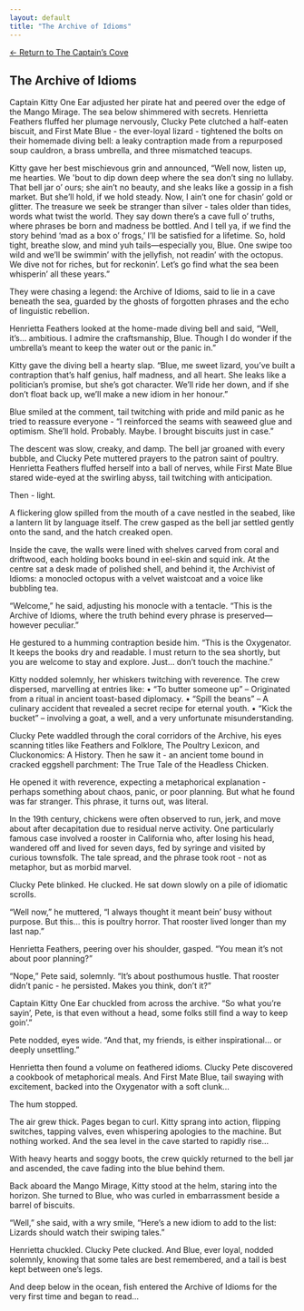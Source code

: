 ```yaml
---
layout: default
title: "The Archive of Idioms"
---
```

[← Return to The Captain’s Cove](index)

## The Archive of Idioms

Captain Kitty One Ear adjusted her pirate hat and peered over the edge of the Mango Mirage. The sea below shimmered with secrets. Henrietta Feathers fluffed her plumage nervously, Clucky Pete clutched a half-eaten biscuit, and First Mate Blue - the ever-loyal lizard - tightened the bolts on their homemade diving bell: a leaky contraption made from a repurposed soup cauldron, a brass umbrella, and three mismatched teacups.
 
Kitty gave her best mischievous grin and announced, “Well now, listen up, me hearties. We 'bout to dip down deep where the sea don’t sing no lullaby. That bell jar o’ ours; she ain’t no beauty, and she leaks like a gossip in a fish market. But she’ll hold, if we hold steady. Now, I ain’t one for chasin’ gold or glitter. The treasure we seek be stranger than silver - tales older than tides, words what twist the world. They say down there’s a cave full o’ truths, where phrases be born and madness be bottled. And I tell ya, if we find the story behind ‘mad as a box o’ frogs,’ I’ll be satisfied for a lifetime. So, hold tight, breathe slow, and mind yuh tails—especially you, Blue. One swipe too wild and we’ll be swimmin’ with the jellyfish, not readin’ with the octopus. We dive not for riches, but for reckonin’. Let’s go find what the sea been whisperin’ all these years.”
 
They were chasing a legend: the Archive of Idioms, said to lie in a cave beneath the sea, guarded by the ghosts of forgotten phrases and the echo of linguistic rebellion.
 
Henrietta Feathers looked at the home-made diving bell and said, “Well, it’s… ambitious. I admire the craftsmanship, Blue. Though I do wonder if the umbrella’s meant to keep the water out or the panic in.”
 
Kitty gave the diving bell a hearty slap. “Blue, me sweet lizard, you’ve built a contraption that’s half genius, half madness, and all heart. She leaks like a politician’s promise, but she’s got character. We’ll ride her down, and if she don’t float back up, we’ll make a new idiom in her honour.”
 
Blue smiled at the comment, tail twitching with pride and mild panic as he tried to reassure everyone - “I reinforced the seams with seaweed glue and optimism. She’ll hold. Probably. Maybe. I brought biscuits just in case.”
 
The descent was slow, creaky, and damp. The bell jar groaned with every bubble, and Clucky Pete muttered prayers to the patron saint of poultry. Henrietta Feathers fluffed herself into a ball of nerves, while First Mate Blue stared wide-eyed at the swirling abyss, tail twitching with anticipation.
 
Then - light.
 
A flickering glow spilled from the mouth of a cave nestled in the seabed, like a lantern lit by language itself. The crew gasped as the bell jar settled gently onto the sand, and the hatch creaked open.

Inside the cave, the walls were lined with shelves carved from coral and driftwood, each holding books bound in eel-skin and squid ink. At the centre sat a desk made of polished shell, and behind it, the Archivist of Idioms: a monocled octopus with a velvet waistcoat and a voice like bubbling tea.
 
“Welcome,” he said, adjusting his monocle with a tentacle. “This is the Archive of Idioms, where the truth behind every phrase is preserved—however peculiar.”
 
He gestured to a humming contraption beside him. “This is the Oxygenator. It keeps the books dry and readable. I must return to the sea shortly, but you are welcome to stay and explore. Just… don’t touch the machine.”
 
Kitty nodded solemnly, her whiskers twitching with reverence. The crew dispersed, marvelling at entries like:
•	“To butter someone up” – Originated from a ritual in ancient toast-based diplomacy.
•	“Spill the beans” – A culinary accident that revealed a secret recipe for eternal youth.
•	“Kick the bucket” – involving a goat, a well, and a very unfortunate misunderstanding.
 
Clucky Pete waddled through the coral corridors of the Archive, his eyes scanning titles like Feathers and Folklore, The Poultry Lexicon, and Cluckonomics: A History. Then he saw it - an ancient tome bound in cracked eggshell parchment: The True Tale of the Headless Chicken.

He opened it with reverence, expecting a metaphorical explanation - perhaps something about chaos, panic, or poor planning. But what he found was far stranger. This phrase, it turns out, was literal.
 
In the 19th century, chickens were often observed to run, jerk, and move about after decapitation due to residual nerve activity. One particularly famous case involved a rooster in California who, after losing his head, wandered off and lived for seven days, fed by syringe and visited by curious townsfolk. The tale spread, and the phrase took root - not as metaphor, but as morbid marvel.

Clucky Pete blinked. He clucked. He sat down slowly on a pile of idiomatic scrolls.
 
“Well now,” he muttered, “I always thought it meant bein’ busy without purpose. But this… this is poultry horror. That rooster lived longer than my last nap.”
 
Henrietta Feathers, peering over his shoulder, gasped. “You mean it’s not about poor planning?”

“Nope,” Pete said, solemnly. “It’s about posthumous hustle. That rooster didn’t panic - he persisted. Makes you think, don’t it?”
 
Captain Kitty One Ear chuckled from across the archive. “So what you’re sayin’, Pete, is that even without a head, some folks still find a way to keep goin’.”
 
Pete nodded, eyes wide. “And that, my friends, is either inspirational… or deeply unsettling.”
 
Henrietta then found a volume on feathered idioms. Clucky Pete discovered a cookbook of metaphorical meals. And First Mate Blue, tail swaying with excitement, backed into the Oxygenator with a soft clunk...
 
The hum stopped.
 
The air grew thick. Pages began to curl. Kitty sprang into action, flipping switches, tapping valves, even whispering apologies to the machine. But nothing worked. And the sea level in the cave started to rapidly rise…
 
With heavy hearts and soggy boots, the crew quickly returned to the bell jar and ascended, the cave fading into the blue behind them.
 
Back aboard the Mango Mirage, Kitty stood at the helm, staring into the horizon. She turned to Blue, who was curled in embarrassment beside a barrel of biscuits.
 
“Well,” she said, with a wry smile, “Here’s a new idiom to add to the list: Lizards should watch their swiping tales.”
 
Henrietta chuckled. Clucky Pete clucked. And Blue, ever loyal, nodded solemnly, knowing that some tales are best remembered, and a tail is best kept between one’s legs.

And deep below in the ocean, fish entered the Archive of Idioms for the very first time and began to read…
